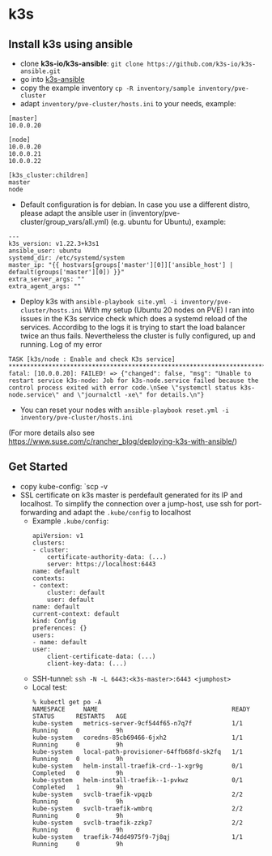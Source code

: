 # k3s

## Install k3s using ansible
* clone **k3s-io/k3s-ansible**: `git clone https://github.com/k3s-io/k3s-ansible.git`
* go into [k3s-ansible](./k3s-ansible/)
* copy the example inventory `cp -R inventory/sample inventory/pve-cluster`
* adapt `inventory/pve-cluster/hosts.ini` to your needs, example:
```
[master]
10.0.0.20

[node]
10.0.0.20
10.0.0.21
10.0.0.22

[k3s_cluster:children]
master
node
```
* Default configuration is for debian. In case you use a different distro, please adapt the ansible user in (inventory/pve-cluster/group_vars/all.yml) (e.g. ubuntu for Ubuntu), example:
```
---
k3s_version: v1.22.3+k3s1
ansible_user: ubuntu
systemd_dir: /etc/systemd/system
master_ip: "{{ hostvars[groups['master'][0]]['ansible_host'] | default(groups['master'][0]) }}"
extra_server_args: ""
extra_agent_args: ""
```
* Deploy k3s with `ansible-playbook site.yml -i inventory/pve-cluster/hosts.ini`
  With my setup (Ubuntu 20 nodes on PVE) I ran into issues in the K3s service check which does a systemd reload of the services. Accordibg to the logs it is trying to start the load balancer twice an thus fails. Nevertheless the cluster is fully configured, up and running. Log of my error
```
TASK [k3s/node : Enable and check K3s service] *************************************************************************
fatal: [10.0.0.20]: FAILED! => {"changed": false, "msg": "Unable to restart service k3s-node: Job for k3s-node.service failed because the control process exited with error code.\nSee \"systemctl status k3s-node.service\" and \"journalctl -xe\" for details.\n"}
```
* You can reset your nodes with `ansible-playbook reset.yml -i inventory/pve-cluster/hosts.ini`

(For more details also see https://www.suse.com/c/rancher_blog/deploying-k3s-with-ansible/)

## Get Started
* copy kube-config: `scp -v
* SSL certificate on k3s master is perdefault generated for its IP and localhost. To simplify the connection over a jump-host, use ssh for port-forwarding and adapt the `.kube/config` to localhost
  * Example `.kube/config`:
    ```
    apiVersion: v1
    clusters:
    - cluster:
        certificate-authority-data: (...)
        server: https://localhost:6443
    name: default
    contexts:
    - context:
        cluster: default
        user: default
    name: default
    current-context: default
    kind: Config
    preferences: {}
    users:
    - name: default
    user:
        client-certificate-data: (...)
        client-key-data: (...)
    ```
  * SSH-tunnel: `ssh -N -L 6443:<k3s-master>:6443 <jumphost>`
  * Local test:
    ```
    % kubectl get po -A
    NAMESPACE     NAME                                     READY   STATUS      RESTARTS   AGE
    kube-system   metrics-server-9cf544f65-n7q7f           1/1     Running     0          9h
    kube-system   coredns-85cb69466-6jxh2                  1/1     Running     0          9h
    kube-system   local-path-provisioner-64ffb68fd-sk2fq   1/1     Running     0          9h
    kube-system   helm-install-traefik-crd--1-xgr9g        0/1     Completed   0          9h
    kube-system   helm-install-traefik--1-pvkwz            0/1     Completed   1          9h
    kube-system   svclb-traefik-vpqzb                      2/2     Running     0          9h
    kube-system   svclb-traefik-wmbrq                      2/2     Running     0          9h
    kube-system   svclb-traefik-zzkp7                      2/2     Running     0          9h
    kube-system   traefik-74dd4975f9-7j8qj                 1/1     Running     0          9h
    ```
